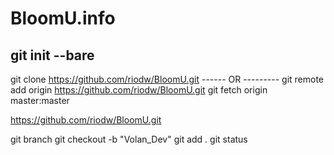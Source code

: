 # BloomU.info
git init --bare
--------
git clone https://github.com/riodw/BloomU.git
------ OR ---------
git remote add origin https://github.com/riodw/BloomU.git
git fetch origin master:master



https://github.com/riodw/BloomU.git

git branch
git checkout -b "Volan_Dev"
git add .
git status
